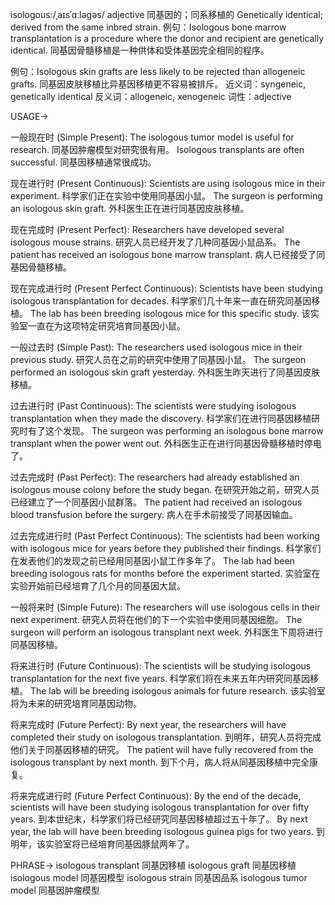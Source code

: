 isologous:/ˌaɪsˈɑːləɡəs/
adjective
同基因的；同系移植的
Genetically identical; derived from the same inbred strain.
例句：Isologous bone marrow transplantation is a procedure where the donor and recipient are genetically identical.  同基因骨髓移植是一种供体和受体基因完全相同的程序。

例句：Isologous skin grafts are less likely to be rejected than allogeneic grafts. 同基因皮肤移植比异基因移植更不容易被排斥。
近义词：syngeneic, genetically identical
反义词：allogeneic, xenogeneic
词性：adjective


USAGE->

一般现在时 (Simple Present):
The isologous tumor model is useful for research.  同基因肿瘤模型对研究很有用。
Isologous transplants are often successful.  同基因移植通常很成功。


现在进行时 (Present Continuous):
Scientists are using isologous mice in their experiment. 科学家们正在实验中使用同基因小鼠。
The surgeon is performing an isologous skin graft.  外科医生正在进行同基因皮肤移植。


现在完成时 (Present Perfect):
Researchers have developed several isologous mouse strains. 研究人员已经开发了几种同基因小鼠品系。
The patient has received an isologous bone marrow transplant.  病人已经接受了同基因骨髓移植。


现在完成进行时 (Present Perfect Continuous):
Scientists have been studying isologous transplantation for decades. 科学家们几十年来一直在研究同基因移植。
The lab has been breeding isologous mice for this specific study.  该实验室一直在为这项特定研究培育同基因小鼠。


一般过去时 (Simple Past):
The researchers used isologous mice in their previous study.  研究人员在之前的研究中使用了同基因小鼠。
The surgeon performed an isologous skin graft yesterday. 外科医生昨天进行了同基因皮肤移植。


过去进行时 (Past Continuous):
The scientists were studying isologous transplantation when they made the discovery. 科学家们在进行同基因移植研究时有了这个发现。
The surgeon was performing an isologous bone marrow transplant when the power went out.  外科医生正在进行同基因骨髓移植时停电了。


过去完成时 (Past Perfect):
The researchers had already established an isologous mouse colony before the study began.  在研究开始之前，研究人员已经建立了一个同基因小鼠群落。
The patient had received an isologous blood transfusion before the surgery. 病人在手术前接受了同基因输血。


过去完成进行时 (Past Perfect Continuous):
The scientists had been working with isologous mice for years before they published their findings.  科学家们在发表他们的发现之前已经用同基因小鼠工作多年了。
The lab had been breeding isologous rats for months before the experiment started. 实验室在实验开始前已经培育了几个月的同基因大鼠。


一般将来时 (Simple Future):
The researchers will use isologous cells in their next experiment.  研究人员将在他们的下一个实验中使用同基因细胞。
The surgeon will perform an isologous transplant next week.  外科医生下周将进行同基因移植。


将来进行时 (Future Continuous):
The scientists will be studying isologous transplantation for the next five years.  科学家们将在未来五年内研究同基因移植。
The lab will be breeding isologous animals for future research.  该实验室将为未来的研究培育同基因动物。


将来完成时 (Future Perfect):
By next year, the researchers will have completed their study on isologous transplantation.  到明年，研究人员将完成他们关于同基因移植的研究。
The patient will have fully recovered from the isologous transplant by next month.  到下个月，病人将从同基因移植中完全康复。


将来完成进行时 (Future Perfect Continuous):
By the end of the decade, scientists will have been studying isologous transplantation for over fifty years. 到本世纪末，科学家们将已经研究同基因移植超过五十年了。
By next year, the lab will have been breeding isologous guinea pigs for two years. 到明年，该实验室将已经培育同基因豚鼠两年了。



PHRASE->
isologous transplant 同基因移植
isologous graft 同基因移植
isologous model 同基因模型
isologous strain 同基因品系
isologous tumor model 同基因肿瘤模型
